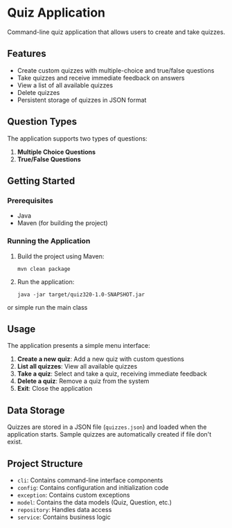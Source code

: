 # Quiz Application
Command-line quiz application that allows users to create and take quizzes.
## Features
- Create custom quizzes with multiple-choice and true/false questions
- Take quizzes and receive immediate feedback on answers
- View a list of all available quizzes
- Delete quizzes
- Persistent storage of quizzes in JSON format
## Question Types
The application supports two types of questions:
1. **Multiple Choice Questions**
2. **True/False Questions**
## Getting Started
### Prerequisites
- Java
- Maven (for building the project)
### Running the Application
1. Build the project using Maven:
   ```
   mvn clean package
   ```
2. Run the application:
   ```
   java -jar target/quiz320-1.0-SNAPSHOT.jar
   ```
   
or simple run the main class
## Usage
The application presents a simple menu interface:
1. **Create a new quiz**: Add a new quiz with custom questions
2. **List all quizzes**: View all available quizzes
3. **Take a quiz**: Select and take a quiz, receiving immediate feedback
4. **Delete a quiz**: Remove a quiz from the system
5. **Exit**: Close the application
## Data Storage
Quizzes are stored in a JSON file (`quizzes.json`) and loaded when the application starts. Sample quizzes are automatically created if file don't exist.
## Project Structure
- `cli`: Contains command-line interface components
- `config`: Contains configuration and initialization code
- `exception`: Contains custom exceptions
- `model`: Contains the data models (Quiz, Question, etc.)
- `repository`: Handles data access
- `service`: Contains business logic
